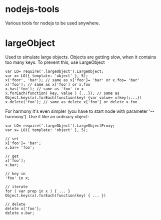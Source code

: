 nodejs-tools
============

Various tools for nodejs to be used anywhere.

largeObject
===========

Used to simulate large objects.
Objects are getting slow, when it contains too many keys. To prevent this, use LargeObject

```
var LO= require('.largeObject').LargeObject;
var x= LO({ template: 'object' }, 5);
x('foor', 'bar'); // same as x['foo']= 'bar' or x.foo= 'bar'
x('foo'); // same as x['foo'] or x.foo
x.has('foo'); // same as 'foo' in x
x.forEach(function( key, value ) {...}); // same as Object.keys(x).forEach(function(key) {var value= x[key];...})
x.delete('foo'); // same as delete x['foo'] or delete x.foo
```

For harmony it's even simpler (you have to start node with parameter '--harmony'). Use it like an ordinary object:

```
var LO= require('.largeObject').LargeObjectProxy;
var x= LO({ template: 'object' }, 5);

// set
x['foo']= 'bar';
x.bar= 'foo';

// get
x['foo'];
x.bar;

// key in
'foo' in x;

// iterate
for ( var prop in x ) { ... }
Object.keys(x).forEach(function(key) { ... })

// delete
delete x['foo'];
delete x.bar;
```
